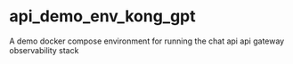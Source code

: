 # api_demo_env_kong_gpt
A demo docker compose environment for running the chat api api gateway observability stack
